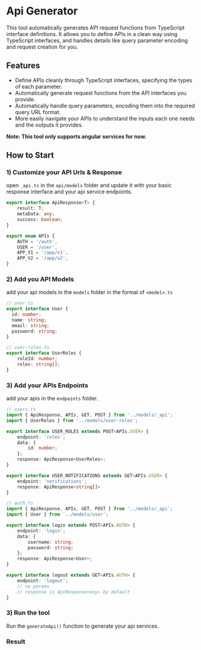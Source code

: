 # Api Generator

This tool automatically generates API request functions from TypeScript interface definitions. It allows you to define APIs in a clean way using TypeScript interfaces, and handles details like query parameter encoding and request creation for you.

## Features
- Define APIs cleanly through TypeScript interfaces, specifying the types of each parameter.
- Automatically generate request functions from the API interfaces you provide.
- Automatically handle query parameters, encoding them into the required query URL format.
- More easily navigate your APIs to understand the inputs each one needs and the outputs it provides.


**Note: This tool only supports angular services for now.**

## How to Start

### 1) Customize your API Urls & Response

open `_api.ts` in the `api/models` folder and update it with your basic response interface and your api service
endpoints.

```ts
export interface ApiResponse<T> {
    result: T;
    metaData: any;
    success: boolean;
}

export enum APIs {
    AUTH = '/auth',
    USER = '/user',
    APP_V1 = '/app/v1',
    APP_V2 = '/app/v2',
}
```
### 2) Add you API Models
add your api models in the `models` folder in the formal of `<model>.ts`
```ts
// user.ts
export interface User {
  id: number;
  name: string;
  email: string;
  password: string;
}
```
```ts
// user-roles.ts
export interface UserRoles {
    roleId: number;
    roles: string[];
}
```

### 3) Add your APIs Endpoints
add your apis in the `endpoints` folder.

```ts
// users.ts
import { ApiResponse, APIs, GET, POST } from '../models/_api';
import { UserRoles } from '../models/user-roles';

export interface USER_ROLES extends POST<APIs.USER> {
    endpoint: 'roles';
    data: {
        id: number;
    };
    response: ApiResponse<UserRoles>;
}

export interface USER_NOTIFICATIONS extends GET<APIs.USER> {
    endpoint: 'notifications';
    response: ApiResponse<string[]>
}
```
```ts
// auth.ts
import { ApiResponse, APIs, GET, POST } from '../models/_api';
import { User } from '../models/user';

export interface login extends POST<APIs.AUTH> {
    endpoint: 'login';
    data: {
        username: string;
        password: string;
    };
    response: ApiResponse<User>;
}

export interface logout extends GET<APIs.AUTH> {
    endpoint: 'logout';
    // no params
    // response is ApiResponse<any> by default
}
```

### 3) Run the tool
Run the `generateApi()` function to generate your api services.

### Result
```ts

```

